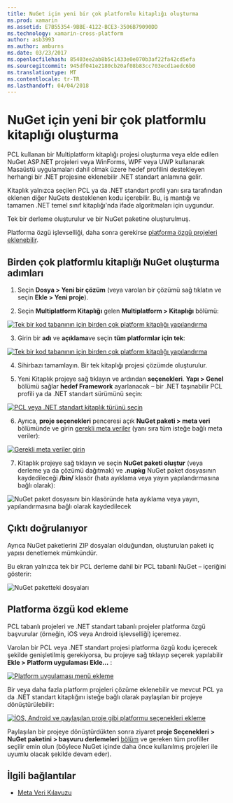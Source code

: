 ```yaml
---
title: NuGet için yeni bir çok platformlu kitaplığı oluşturma
ms.prod: xamarin
ms.assetid: E7B55354-9BBE-4122-BCE3-3506B79090DD
ms.technology: xamarin-cross-platform
author: asb3993
ms.author: amburns
ms.date: 03/23/2017
ms.openlocfilehash: 85403ee2ab8b5c1433e0e070b3af22fa42cd5efa
ms.sourcegitcommit: 945df041e2180cb20af08b83cc703ecd1aedc6b0
ms.translationtype: MT
ms.contentlocale: tr-TR
ms.lasthandoff: 04/04/2018
---
```

# <a name="creating-a-new-multiplatform-library-for-nuget"></a>NuGet için yeni bir çok platformlu kitaplığı oluşturma

PCL kullanan bir Multiplatform kitaplığı projesi oluşturma veya elde edilen NuGet ASP.NET projeleri veya WinForms, WPF veya UWP kullanarak Masaüstü uygulamaları dahil olmak üzere hedef profilini destekleyen herhangi bir .NET projesine eklenebilir .NET standart anlamına gelir.

Kitaplık yalnızca seçilen PCL ya da .NET standart profil yanı sıra tarafından eklenen diğer NuGets desteklenen kodu içerebilir.
Bu, iş mantığı ve tamamen .NET temel sınıf kitaplığı'nda ifade algoritmaları için uygundur.

Tek bir derleme oluşturulur ve bir NuGet paketine oluşturulmuş.

Platforma özgü işlevselliği, daha sonra gerekirse [platforma özgü projeleri eklenebilir](#add-platforms).

## <a name="steps-to-create-a-multiplatform-library-nuget"></a>Birden çok platformlu kitaplığı NuGet oluşturma adımları

1. Seçin **Dosya > Yeni bir çözüm** (veya varolan bir çözümü sağ tıklatın ve seçin **Ekle > Yeni proje**).

2. Seçin **Multiplatform Kitaplığı** gelen **Multiplatform > Kitaplığı** bölümü:

  [![](single-codebase-images/mulitplatform-library-sml.png "Tek bir kod tabanının için birden çok platform kitaplığı yapılandırma")](single-codebase-images/mulitplatform-library.png#lightbox)

3. Girin bir **adı** ve **açıklama**ve seçin **tüm platformlar için tek**:

  [![](single-codebase-images/single-configure-sml.png "Tek bir kod tabanının için birden çok platform kitaplığı yapılandırma")](single-codebase-images/single-configure.png#lightbox)

4. Sihirbazı tamamlayın. Bir tek kitaplığı projesi çözümde oluşturulur.

5. Yeni Kitaplık projeye sağ tıklayın ve ardından **seçenekleri**. **Yapı > Genel** bölümü sağlar **hedef Framework** ayarlanacak – bir .NET taşınabilir PCL profili ya da .NET standart sürümünü seçin:

  [![](single-codebase-images/single-choose-type-sml.png "PCL veya .NET standart kitaplık türünü seçin")](single-codebase-images/single-choose-type.png#lightbox)

6. Ayrıca, **proje seçenekleri** penceresi açık **NuGet paketi > meta veri** bölümünde ve girin [gerekli meta veriler](~/cross-platform/app-fundamentals/nuget-multiplatform-libraries/metadata.md) (yanı sıra tüm isteğe bağlı meta veriler):

  [![](single-codebase-images/single-metadata-sml.png "Gerekli meta veriler girin")](single-codebase-images/single-metadata.png#lightbox)

7. Kitaplık projeye sağ tıklayın ve seçin **NuGet paketi oluştur** (veya derleme ya da çözümü dağıtmak) ve **.nupkg** NuGet paket dosyasının kaydedileceği **/bin/** klasör (hata ayıklama veya yayın yapılandırmasına bağlı olarak):

  ![](single-codebase-images/create-nuget-package.png "NuGet paket dosyasını bin klasöründe hata ayıklama veya yayın, yapılandırmasına bağlı olarak kaydedilecek")


## <a name="verifying-the-output"></a>Çıktı doğrulanıyor

Ayrıca NuGet paketlerini ZIP dosyaları olduğundan, oluşturulan paketi iç yapısı denetlemek mümkündür.

Bu ekran yalnızca tek bir PCL derleme dahil bir PCL tabanlı NuGet – içeriğini gösterir:

![](single-codebase-images/nuget-output.png "NuGet paketteki dosyaları")

<a name="add-platforms" />

## <a name="adding-platform-specific-code"></a>Platforma özgü kod ekleme

PCL tabanlı projeleri ve .NET standart tabanlı projeler platforma özgü başvurular (örneğin, iOS veya Android işlevselliği) içeremez.

Varolan bir PCL veya .NET standart projesi platforma özgü kodu içerecek şekilde genişletilmiş gerekiyorsa, bu projeye sağ tıklayıp seçerek yapılabilir **Ekle > Platform uygulaması Ekle...** :

[![](single-codebase-images/add-later-sml.png "Platform uygulaması menü ekleme")](single-codebase-images/add-later.png#lightbox)

Bir veya daha fazla platform projeleri çözüme eklenebilir ve mevcut PCL ya da .NET standart kitaplığını isteğe bağlı olarak paylaşılan bir projeye dönüştürülebilir:

[![](single-codebase-images/add-later-platforms-sml.png "İOS, Android ve paylaşılan proje gibi platformu seçenekleri ekleme")](single-codebase-images/add-later-platforms-sml.png#lightbox)

Paylaşılan bir projeye dönüştürdükten sonra ziyaret **proje Seçenekleri > NuGet paketini > başvuru derlemeleri**
[bölüm](~/cross-platform/app-fundamentals/nuget-multiplatform-libraries/platform-specific.md) ve gereken tüm profiller seçilir emin olun (böylece NuGet içinde daha önce kullanılmış projeleri ile uyumlu olacak şekilde devam eder).


## <a name="related-links"></a>İlgili bağlantılar

- [Meta Veri Kılavuzu](~/cross-platform/app-fundamentals/nuget-multiplatform-libraries/metadata.md)
